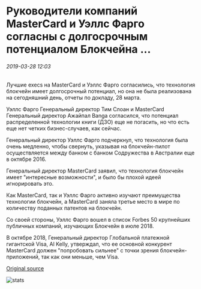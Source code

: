 # Руководители компаний MasterCard и Уэллс Фарго согласны с долгосрочным потенциалом Блокчейна ...

###### 2019-03-28 12:03

Лучшие execs на MasterCard и Уэллс Фарго согласились, что технология блокчейн имеет долгосрочный потенциал, но она не была реализована на сегодняшний день, отчеты по докладу, 28 марта.

Уэллс Фарго Генеральный директор Тим Слоан и MasterCard Генеральный директор Ажайпал Banga согласился, что потенциал распределенной технологии книги (ДЗО) еще не погасить, но что есть еще нет четких бизнес-случаев, как сейчас.

Генеральный директор Уэллс Фарго подчеркнул, что технология была очень медленно, чтобы свернуть, указывая на блокчейн-пилот осуществляется между банком с банком Содружества в Австралии еще в октябре 2016.

Генеральный директор MasterCard заявил, что технология блокчейн имеет "интересные возможности", и было бы плохой идеей игнорировать это.

Как MasterCard, так и Уэллс Фарго активно изучают преимущества технологии блокчейн, а MasterCard заняла третье место в мире по количеству поданных патентов на блокчейн.

Со своей стороны, Уэллс Фарго вошел в список Forbes 50 крупнейших публичных компаний, изучающих Блокчейн в июле 2018.

В октябре 2018, Генеральный директор Глобальной платежной гигантской Visa, Al Kelly, утверждал, что ее основной конкурент MasterCard должен "попробовать сильнее" с точки зрения блокчейн-приложений, так как они меньше, чем Visa.

[Original source](https://cointelegraph.com/news/ceos-of-mastercard-and-wells-fargo-concur-on-blockchains-long-term-potential)

![stats](https://c.statcounter.com/11760860/0/a89fa40b/1/ "stats")